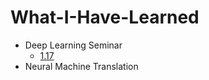 # What-I-Have-Learned
 
* Deep Learning Seminar
  + [1.17](https://github.com/SoYoungCho/What-I-Have-Learned/blob/master/Deeplearning%20Seminar/1.17%20notes.ipynb)
* Neural Machine Translation
